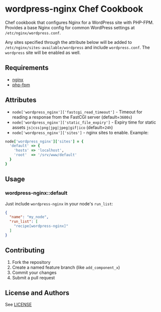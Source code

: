 # wordpress-nginx Chef Cookbook

Chef cookbook that configures Nginx for a WordPress site with PHP-FPM. Provides a base Nginx config for common WordPress settings at `/etc/nginx/wordpress.conf`.

Any sites specified through the attribute below will be added to `/etc/nginx/sites-available/wordpress` and include `wordpress.conf`. The `wordpress` site will be enabled as well.

## Requirements

* [nginx](http://community.opscode.com/cookbooks/nginx)
* [php-fpm](http://community.opscode.com/cookbooks/php-fpm)

## Attributes

* `node['wordpress_nginx']['fastcgi_read_timeout']` -  Timeout for reading a response from the FastCGI server (default=`3600s`)
* `node['wordpress_nginx']['static_file_expiry']` - Expiry time for static assets `js|css|png|jpg|jpeg|gif|ico` (default=`24h`)
* `node['wordpress_nginx']['sites']` - nginx sites to enable. Example:

```ruby
node['wordpress_nginx']['sites'] = {
  'default' => {
    'hosts' => 'localhost',
    'root'  => '/srv/www/default'
  }
}
```

## Usage

### wordpress-nginx::default

Just include `wordpress-nginx` in your node's `run_list`:

```json
{
  "name": "my_node",
  "run_list": [
    "recipe[wordpress-nginx]"
  ]
}
```

## Contributing

1. Fork the repository
2. Create a named feature branch (like `add_component_x`)
3. Commit your changes
4. Submit a pull request

## License and Authors

See [LICENSE](LICENSE.md)
